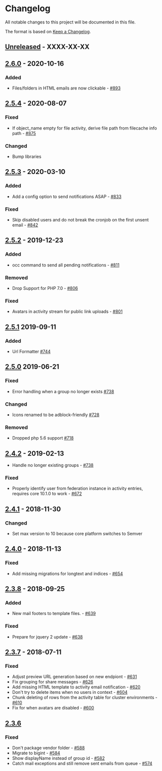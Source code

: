 # Changelog

All notable changes to this project will be documented in this file.

The format is based on [Keep a Changelog](http://keepachangelog.com/en/1.0.0/).

## [Unreleased] - XXXX-XX-XX

## [2.6.0] - 2020-10-16

### Added

- Files/folders in HTML emails are now clickable - [#893](https://github.com/owncloud/activity/issues/893)


## [2.5.4] - 2020-08-07

### Fixed

- If object_name empty for file activity, derive file path from filecache info path - [#875](https://github.com/owncloud/activity/issues/875)

### Changed

- Bump libraries


## [2.5.3] - 2020-03-10

### Added

- Add a config option to send notifications ASAP - [#833](https://github.com/owncloud/activity/issues/833)

### Fixed

- Skip disabled users and do not break the cronjob on the first unsent email - [#842](https://github.com/owncloud/activity/issues/842)

## [2.5.2] - 2019-12-23

### Added

- occ command to send all pending notifications - [#811](https://github.com/owncloud/activity/issues/811)

### Removed

- Drop Support for PHP 7.0 - [#806](https://github.com/owncloud/activity/issues/806)

### Fixed

- Avatars in activity stream for public link uploads - [#801](https://github.com/owncloud/activity/issues/801)

## [2.5.1] 2019-09-11

### Added

- Url Formatter [#744](https://github.com/owncloud/activity/pull/744)

## [2.5.0] 2019-06-21

### Fixed

- Error handling when a group no longer exists [#738](https://github.com/owncloud/activity/pull/738)

### Changed

- Icons renamed to be adblock-friendly [#728](https://github.com/owncloud/activity/pull/728)

### Removed

- Dropped php 5.6 support [#718](https://github.com/owncloud/activity/pull/718)

## [2.4.2] - 2019-02-13

- Handle no longer existing groups - [#738](https://github.com/owncloud/activity/pull/738)

### Fixed

- Properly identify user from federation instance in activity entries, requires core 10.1.0 to work - [#672](https://github.com/owncloud/activity/pull/672)

## [2.4.1] - 2018-11-30

### Changed

- Set max version to 10 because core platform switches to Semver

## [2.4.0] - 2018-11-13

### Fixed

- Add missing migrations for longtext and indices - [#654](https://github.com/owncloud/activity/issues/654)

## [2.3.8] - 2018-09-25
### Added

- New mail footers to template files. - [#639](https://github.com/owncloud/activity/issues/639)

### Fixed

- Prepare for jquery 2 update - [#638](https://github.com/owncloud/activity/issues/638)

## [2.3.7] - 2018-07-11

### Fixed

- Adjust preview URL generation based on new endpiont - [#631](https://github.com/owncloud/activity/pull/631)
- Fix grouping for share messages - [#626](https://github.com/owncloud/activity/issues/626)
- Add missing HTML template to activity email notification - [#620](https://github.com/owncloud/activity/issues/620)
- Don't try to delete items when no users in context - [#604](https://github.com/owncloud/activity/issues/604)
- Chunk deleting of rows from the activity table for cluster environments - [#610](https://github.com/owncloud/activity/issues/610)
- Fix for when avatars are disabled - [#600](https://github.com/owncloud/activity/issues/600)

## [2.3.6]

### Fixed

- Don't package vendor folder - [#588](https://github.com/owncloud/activity/issues/588)
- Migrate to bigint - [#584](https://github.com/owncloud/activity/issues/584)
- Show displayName instead of group id - [#582](https://github.com/owncloud/activity/issues/582)
- Catch mail exceptions and still remove sent emails from queue - [#574](https://github.com/owncloud/activity/issues/574)

[Unreleased]: https://github.com/owncloud/activity/compare/v2.6.0...master
[2.6.0]: https://github.com/owncloud/activity/compare/v2.5.4...v2.6.0
[2.5.4]: https://github.com/owncloud/activity/compare/v2.5.3...v2.5.4
[2.5.3]: https://github.com/owncloud/activity/compare/v2.5.2...v2.5.3
[2.5.2]: https://github.com/owncloud/activity/compare/v2.5.1...v2.5.2
[2.5.1]: https://github.com/owncloud/activity/compare/v2.5.0...v2.5.1
[2.5.0]: https://github.com/owncloud/activity/compare/v2.4.2...v2.5.0
[2.4.2]: https://github.com/owncloud/activity/compare/v2.4.1...v2.4.2
[2.4.1]: https://github.com/owncloud/activity/compare/v2.4.0...v2.4.1
[2.4.0]: https://github.com/owncloud/activity/compare/v2.3.8...v2.4.0
[2.3.8]: https://github.com/owncloud/activity/compare/v2.3.7...v2.3.8
[2.3.7]: https://github.com/owncloud/activity/compare/v2.3.6...v2.3.7
[2.3.6]: https://github.com/owncloud/activity/compare/v10.0.2...v2.3.6
